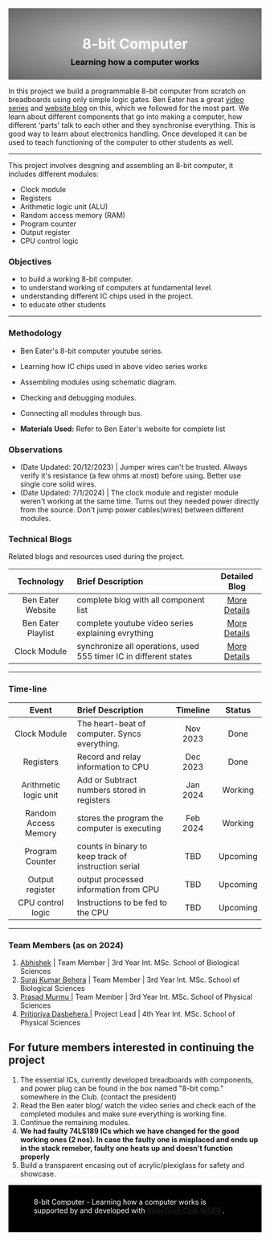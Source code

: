 <style>h1,h2,h3,h4 { border-bottom: 0; } </style>
<header class="item" style="
		background-color: rgb(200, 200, 200); /* For browsers that do not support gradients */
		background-image: radial-gradient(rgb(200, 200, 200), rgb(100, 100, 100)); 
		padding: 3% 0% 3% 0%; 
  margin-bottom: 0px;">
		<div style="width: 80%; margin: 20px auto;"  >
            <h1 style="color:white;">8-bit Computer</h1>  <h3 style="color:black; margin: -10px auto;"> Learning how a computer works</h3>
        </div>
</header>

In this project we build a programmable 8-bit computer from scratch on breadboards using only simple logic gates. Ben Eater has a great [video series](https://www.youtube.com/playlist?list=PLowKtXNTBypGqImE405J2565dvjafglHU) and [website blog](https://eater.net/8bit) on this, which we followed for the most part. We learn about different components that go into making a computer, how different 'parts' talk to each other and they synchronise everything. This is good way to learn about electronics handling. Once developed it can be used to teach functioning of the computer to other students as well. 

---

This project involves desgning and assembling an 8-bit computer, it includes different modules:
- Clock module
- Registers
- Arithmetic logic unit (ALU)
- Random access memory (RAM)
- Program counter
- Output register
- CPU control logic

### Objectives

- to build a working 8-bit computer.
- to understand working of computers at fundamental level.
- understanding different IC chips used in the project.
- to educate other students 

---

### Methodology

- Ben Eater's 8-bit computer youtube series.
- Learning how IC chips used in above video series works 
- Assembling modules using schematic diagram.
- Checking and debugging modules.
- Connecting all modules through bus.

- **Materials Used:** Refer to Ben Eater's website for complete list


### Observations

- (Date Updated: 20/12/2023) | Jumper wires can't be trusted. Always verify it's resistance (a few ohms at most) before using. Better use single core solid wires.
- (Date Updated: 7/1/2024) | The clock module and register module weren't working at the same time. Turns out they needed power directly from the source. Don't jump power cables(wires) between different modules.

### Technical Blogs

Related blogs and resources used during the project.

|          Technology           | Brief Description |           Detailed Blog            |
| :---------------------------: | :---------------- | :--------------------------------: |
| Ben Eater Website | complete blog with all component list  | [More Details](https://eater.net/8bit) |
| Ben Eater Playlist | complete youtube video series explaining evrything  | [More Details](https://www.youtube.com/playlist?list=PLowKtXNTBypGqImE405J2565dvjafglHU) |
| Clock Module | synchronize all operations, used 555 timer IC in different states  | [More Details](https://eater.net/8bit/clock) |

---


### Time-line

|             Event              | Brief Description                        |       Timeline        |  Status  |
| :----------------------------: | :--------------------------------------- | :-------------------: | :------: |
| Clock Module | The heart-beat of computer. Syncs everything.  | Nov 2023 | Done |
| Registers | Record and relay information to CPU | Dec 2023 | Done |
| Arithmetic logic unit | Add or Subtract numbers stored in registers | Jan 2024 | Working |
| Random Access Memory | stores the program the computer is executing | Feb 2024 | Working |
| Program Counter | counts in binary to keep track of instruction serial | TBD | Upcoming |
| Output register | output processed information from CPU | TBD | Upcoming |
| CPU control logic | Instructions to be fed to the CPU | TBD | Upcoming |


---

### Team Members (as on 2024)

1. [Abhishek](abhishek.2022@niser.ac.in) | Team Member | 3rd Year Int. MSc. School of Biological Sciences
2. [Suraj Kumar Behera](surajkumar.behera@niser.ac.in) | Team Member | 3rd Year Int. MSc. School of Biological Sciences
3. [Prasad Murmu ](prasad.murmu@niser.ac.in) | Team Member | 3rd Year Int. MSc. School of Physical Sciences
4. [Pritipriya Dasbehera ](pritipriya.dasbehera@niser.ac.in) | Project Lead | 4th Year Int. MSc. School of Physical Sciences


## For future members interested in continuing the project
1. The essential ICs, currently developed breadboards with components, and power plug can be found in the box named "8-bit comp." somewhere in the Club. (contact the president)
2. Read the Ben eater blog/ watch the video series and check each of the completed modules and make sure everything is working fine.
3. Continue the remaining modules.
4. **We had faulty 74LS189 ICs which we have changed for the good working ones (2 nos). In case the faulty one is misplaced and ends up in the stack remeber, faulty one heats up and doesn't function properly**
5. Build a transparent encasing out of acrylic/plexiglass for safety and showcase.

<div style="background:  #000000; color: #ffffff; padding: 1% 0% 3% 0%; " >
	<div style="width: 80%; margin: 20px auto;" >
	<p >8-bit Computer - Learning how a computer works is supported by and developed with <b><a href="https://www.niser.ac.in/~smishra/clubs/rtc/">RoboTech Club NISER </a></b>. 
	</p>
	</div>
</div>
